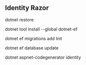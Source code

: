 ## Identity Razor

dotnet restore

dotnet tool install --global dotnet-ef

dotnet ef migrations add Init

dotnet ef database update

dotnet aspnet-codegenerator identity